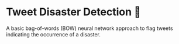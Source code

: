 # Tweet Disaster Detection  🌊
A basic bag-of-words (BOW) neural network approach to flag tweets indicating the occurrence of a disaster.
